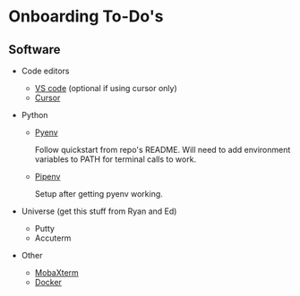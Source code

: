 # Onboarding To-Do's

## Software

- Code editors
  - [VS code](https://code.visualstudio.com/) (optional if using cursor only)
  - [Cursor](https://www.cursor.com/)
- Python
  - [Pyenv](https://github.com/pyenv-win/pyenv-win)

    Follow quickstart from repo's README.  Will need to add environment variables to PATH for terminal calls to work.

  - [Pipenv](https://pipenv.pypa.io/en/latest/installation.html)

    Setup after getting pyenv working.

- Universe (get this stuff from Ryan and Ed)
  - Putty
  - Accuterm
- Other
  - [MobaXterm](https://mobaxterm.mobatek.net/)
  - [Docker](https://www.docker.com/)